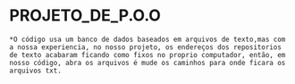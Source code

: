# PROJETO_DE_P.O.O

    *O código usa um banco de dados baseados em arquivos de texto,mas com a nossa experiencia, no nosso projeto, os endereços dos repositorios de texto acabaram ficando como fixos no proprio computador, então, em nosso código, abra os arquivos é mude os caminhos para onde ficara os arquivos txt.
